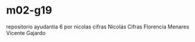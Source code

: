 # m02-g19
repositorio ayudantia 6 por nicolas cifras
Nicolás Cifras
Florencia Menares
Vicente Gajardo